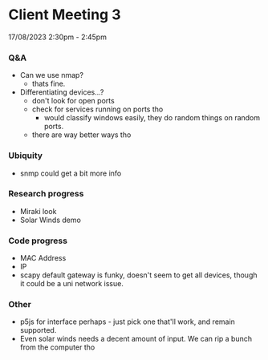 # Client Meeting 3
17/08/2023 2:30pm - 2:45pm

### Q&A
- Can we use nmap?
    - thats fine.
- Differentiating devices...?
    - don't look for open ports
    - check for services running on ports tho
        - would classify windows easily, they do random things on random ports.
    - there are way better ways tho
### Ubiquity
- snmp could get a bit more info

### Research progress
- Miraki look
- Solar Winds demo

### Code progress
- MAC Address
- IP
- scapy default gateway is funky, doesn't seem to get all devices, though it could be a uni network issue.

### Other
- p5js for interface perhaps - just pick one that'll work, and remain supported.
- Even solar winds needs a decent amount of input. We can rip a bunch from the computer tho
